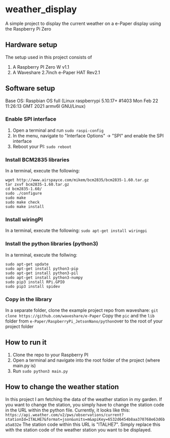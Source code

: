 # weather_display
A simple project to display the current weather on a e-Paper display using the Raspberry Pi Zero

## Hardware setup
The setup used in this project consists of
1. A Raspberry PI Zero W v1.1
2. A Waveshare 2.7inch e-Paper HAT Rev2.1

## Software setup
Base OS: Raspbian OS full (Linux raspberrypi 5.10.17+ #1403 Mon Feb 22 11:26:13 GMT 2021 armv6l GNU/Linux)

### Enable SPI interface
1. Open a terminal and run `sudo raspi-config`
2. In the menu, navigate to "Interface Options" -> "SPI" and enable the SPI interface
3. Reboot your PI: `sudo reboot`

### Install BCM2835 libraries
In a terminal, execute the following:
```
wget http://www.airspayce.com/mikem/bcm2835/bcm2835-1.60.tar.gz
tar zxvf bcm2835-1.60.tar.gz
cd bcm2835-1.60/
sudo ./configure
sudo make
sudo make check
sudo make install
```

### Install wiringPI
In a terminal, execute the following:
`sudo apt-get install wiringpi`

### Install the python libraries (python3)
In a terminal, execute the follwing:
```
sudo apt-get update
sudo apt-get install python3-pip
sudo apt-get install python3-pil
sudo apt-get install python3-numpy
sudo pip3 install RPi.GPIO
sudo pip3 install spidev
```

### Copy in the library
In a separate folder, clone the example project repo from waveshare: `git clone https://github.com/waveshare/e-Paper`
Copy the `pic` and the `lib` folder from `e-Paper/RaspberryPi_JetsonNano/python`over to the root of your project folder

## How to run it
1. Clone the repo to your Raspberry PI
2. Open a terminal and navigate into the root folder of the project (where main.py is)
3. Run `sudo python3 main.py`

## How to change the weather station
In this project I am fetching the data of the weather station in my garden. If you want to change the station, you simply have to change the station code in the URL within the python file.
Currently, it looks like this:
`https://api.weather.com/v2/pws/observations/current?stationId=ITALHE7&format=json&units=m&apiKey=6532d6454b8aa370768e63d6ba5a832e`
The station code within this URL is "ITALHE7". Simply replace this with the station code of the weather station you want to be displayed. 
